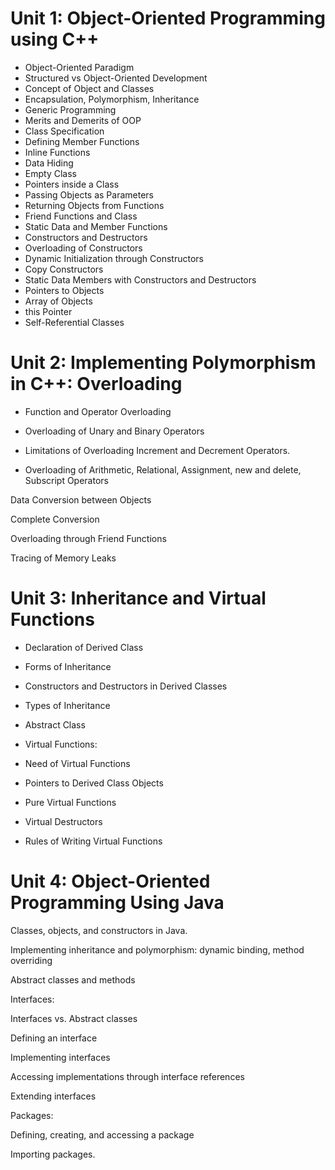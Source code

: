 # Unit 1: Object-Oriented Programming using C++

- Object-Oriented Paradigm
- Structured vs Object-Oriented Development
- Concept of Object and Classes
- Encapsulation, Polymorphism, Inheritance
- Generic Programming
- Merits and Demerits of OOP
- Class Specification
- Defining Member Functions
- Inline Functions
- Data Hiding
- Empty Class
- Pointers inside a Class
- Passing Objects as Parameters
- Returning Objects from Functions
- Friend Functions and Class
- Static Data and Member Functions
- Constructors and Destructors
- Overloading of Constructors
- Dynamic Initialization through Constructors
- Copy Constructors
- Static Data Members with Constructors and Destructors
- Pointers to Objects
- Array of Objects
- this Pointer
- Self-Referential Classes

# Unit 2: Implementing Polymorphism in C++: Overloading

- Function and Operator Overloading

- Overloading of Unary and Binary Operators

- Limitations of Overloading Increment and Decrement Operators.

- Overloading of Arithmetic, Relational, Assignment, new and delete, Subscript Operators

Data Conversion between Objects

Complete Conversion

Overloading through Friend Functions

Tracing of Memory Leaks



# Unit 3: Inheritance and Virtual Functions

- Declaration of Derived Class

- Forms of Inheritance

- Constructors and Destructors in Derived Classes

- Types of Inheritance

- Abstract Class

- Virtual Functions:

- Need of Virtual Functions

- Pointers to Derived Class Objects

- Pure Virtual Functions

- Virtual Destructors

- Rules of Writing Virtual Functions

# Unit 4: Object-Oriented Programming Using Java

Classes, objects, and constructors in Java.

Implementing inheritance and polymorphism: dynamic binding, method overriding

Abstract classes and methods

Interfaces:

Interfaces vs. Abstract classes

Defining an interface

Implementing interfaces

Accessing implementations through interface references

Extending interfaces

Packages:

Defining, creating, and accessing a package

Importing packages.